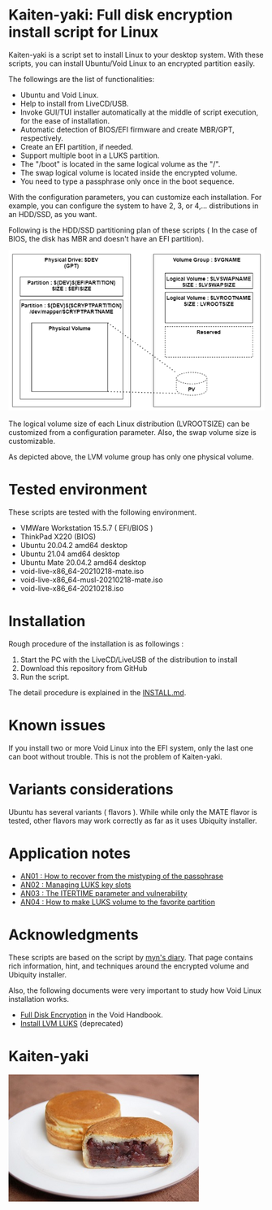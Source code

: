 # Kaiten-yaki: Full disk encryption install script for Linux
Kaiten-yaki is a script set to install Linux to your desktop system. With these scripts, you can install Ubuntu/Void Linux to an encrypted partition easily. 

The followings are the list of functionalities: 
- Ubuntu and Void Linux.
- Help to install from LiveCD/USB.
- Invoke GUI/TUI installer automatically at the middle of script execution, for the ease of installation.
- Automatic detection of BIOS/EFI firmware and create MBR/GPT, respectively.
- Create an EFI partition, if needed.
- Support multiple boot in a LUKS partition.
- The "/boot" is located in the same logical volume as the "/". 
- The swap logical volume is located inside the encrypted volume. 
- You need to type a passphrase only once in the boot sequence. 

With the configuration parameters, you can customize each installation.  For example, you can configure the system to have 2, 3, or 4,... distributions in an HDD/SSD, as you want. 

Following is the HDD/SSD partitioning plan of these scripts ( In the case of BIOS, the disk has MBR and doesn't have an EFI partition). 

![Partition Diagram](image/partition_diagram_0.png)

The logical volume size of each Linux distribution (LVROOTSIZE) can be customized from a configuration parameter. Also, the swap volume size is customizable. 

As depicted above, the LVM volume group has only one physical volume. 

# Tested environment
These scripts are tested with the following environment. 
- VMWare Workstation 15.5.7 ( EFI/BIOS )
- ThinkPad X220 (BIOS)
- Ubuntu 20.04.2 amd64 desktop
- Ubuntu 21.04 amd64 desktop
- Ubuntu Mate 20.04.2 amd64 desktop
- void-live-x86_64-20210218-mate.iso
- void-live-x86_64-musl-20210218-mate.iso
- void-live-x86_64-20210218.iso

# Installation
Rough procedure of the installation is as followings : 
1. Start the PC with the LiveCD/LiveUSB of the distribution to install
1. Download this repository from GitHub
3. Run the script.

The detail procedure is explained in the [INSTALL.md](INSTALL.md).

# Known issues
If you install two or more Void Linux into the EFI system, only the last one can boot without trouble. This is not the problem of Kaiten-yaki. 

# Variants considerations
Ubuntu has several variants ( flavors ). While while only the MATE flavor is tested, other flavors may work correctly as far as it uses Ubiquity installer.

# Application notes
- [AN01 : How to recover from the mistyping of the passphrase](appnote/an01_howtorecover.md)
- [AN02 : Managing LUKS key slots](appnote/an02_keyslot.md)
- [AN03 : The ITERTIME parameter and vulnerability](appnote/an03_itertime.md)
- [AN04 : How to make LUKS volume to the favorite partition](appnote/an04_favoritepartition.md)

# Acknowledgments
These scripts are based on the script by [myn's diary](https://myn.hatenablog.jp/entry/install-ubuntu-focal-with-lvm-on-luks). That page contains rich information, hint, and techniques around the encrypted volume and Ubiquity installer. 

Also, the following documents were very important to study how Void Linux installation works. 
- [Full Disk Encryption](https://docs.voidlinux.org/installation/guides/fde.html) in the Void Handbook. 
- [Install LVM LUKS](https://wiki.voidlinux.org/Install_LVM_LUKS) (deprecated)
# Kaiten-yaki
![](image/i-like-kaiten-yaki.jpg)

